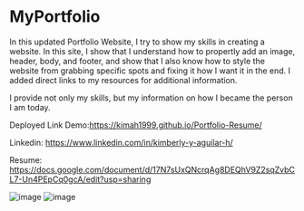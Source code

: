 # MyPortfolio
In this updated Portfolio Website, I try to show my skills in creating a website. In this site, I show that I understand how to propertly add an image, header, body, and footer, and show that I also know how to style the website from grabbing specific spots and fixing it how I want it in the end. I added direct links to my resources for additional information.

I provide not only my skills, but my information on how I became the person I am today. 

Deployed Link Demo:https://kimah1999.github.io/Portfolio-Resume/


Linkedin: https://www.linkedin.com/in/kimberly-y-aguilar-h/

Resume: https://docs.google.com/document/d/17N7sUxQNcrqAg8DEQhV9Z2sqZvbCL7-Un4PEpCq0gcA/edit?usp=sharing

![image](https://user-images.githubusercontent.com/87666809/152055379-f31cab6a-8f38-4d0c-bd99-4e7422e26b84.png)
![image](https://user-images.githubusercontent.com/87666809/152055553-0b2b1b00-73ab-4c55-ab6e-ad6073570e4b.png)

